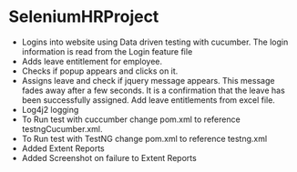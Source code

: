 # SeleniumHRProject
- Logins into website using Data driven testing with cucumber. The login information is read from the Login feature file
- Adds leave entitlement for employee.
- Checks if popup appears and clicks on it.
- Assigns leave and check if jquery message appears. This message fades away after a few seconds. It is a confirmation that the leave has been successfully assigned.
Add leave entitlements from excel file.
- Log4j2 logging
- To Run test with cuccumber change pom.xml to reference testngCucumber.xml.
- To Run test with TestNG change pom.xml to reference testng.xml
- Added Extent Reports 
- Added Screenshot on failure to Extent Reports
